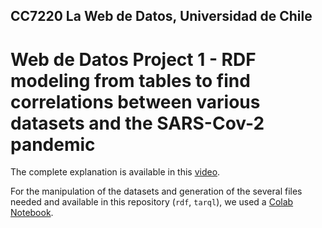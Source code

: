 ## CC7220 La Web de Datos, Universidad de Chile
# Web de Datos Project 1 - RDF modeling from tables to find correlations between various datasets and the SARS-Cov-2 pandemic

The complete explanation is available in this [video](https://drive.google.com/file/d/1iMsB2hX-BjFFJxg1DgJ1vnar0yDog8FA/view?usp=sharing).

For the manipulation of the datasets and generation of the several files needed and available in this repository (`rdf`, `tarql`), we used a [Colab Notebook](https://colab.research.google.com/drive/1Wip7eAj_tWgKkX9SjHLzw6ubG0xEHrYe?usp=sharing).